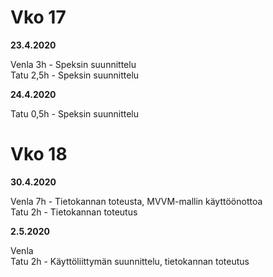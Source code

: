 # Vko 17

**23.4.2020**

Venla 3h - Speksin suunnittelu  
Tatu 2,5h - Speksin suunnittelu

**24.4.2020**

Tatu 0,5h - Speksin suunnittelu

# Vko 18

**30.4.2020**

Venla 7h - Tietokannan toteusta, MVVM-mallin käyttöönottoa  
Tatu 2h - Tietokannan toteutus

**2.5.2020**

Venla  
Tatu 2h - Käyttöliittymän suunnittelu, tietokannan toteutus